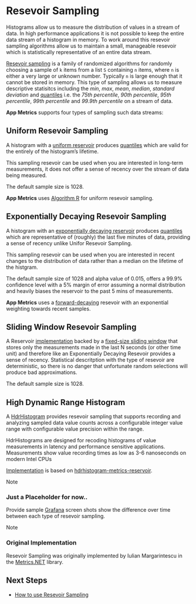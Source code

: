 # Resevoir Sampling

Histograms allow us to measure the distribution of values in a stream of data. In high performance applications it is not possible to keep the entire data stream of a histogram in memory. To work around this resevoir sampling algorithms allow us to maintain a small, manageable resevoir which is statistically representative of an entire data stream.

[Resevoir sampling](https://en.wikipedia.org/wiki/Reservoir_sampling) is a family of randomized algorithms for randomly choosing a sample of `k` items from a list `S` containing `n` items, where `n` is either a very large or unknown number. Typically `n` is large enough that it cannot be stored in memory. This type of sampling allows us to measure descriptive statisitcs including the *min*, *max*, *mean*, *median*, *standard deviation* and [quantiles](https://en.wikipedia.org/wiki/Quantile) i.e. the *75th percentile*, *90th percentile*, *95th percentile*, *99th percentile* and *99.9th percentile* on a stream of data.

**App Metrics** supports four types of sampling such data streams:

## Uniform Resevoir Sampling

A histogram with a [uniform reservoir](../../api/App.Metrics.Sampling.UniformReservoir.html) produces [quantiles](https://en.wikipedia.org/wiki/Quantile) which are valid for the entirely of the histogram’s lifetime.

This sampling resevoir can be used when you are interested in long-term measurements, it does not offer a sense of recency over the stream of data being measured.

The default sample size is 1028.

**App Metrics** uses [Algorithm R](http://www.cs.umd.edu/~samir/498/vitter.pdf) for uniform resevoir sampling.

## Exponentially Decaying Resevoir Sampling

A histogram with an [exponentially decaying reservoir](../../api/App.Metrics.Sampling.ExponentiallyDecayingReservoir.html) produces [quantiles](https://en.wikipedia.org/wiki/Quantile) which are representative of (roughly) the last five minutes of data, providing a sense of recency unlike Unifor Resevoir Sampling.

This sampling resevoir can be used when you are interested in recent changes to the distribution of data rather than a median on the lifetime of the histgram.

The default sample size of 1028 and alpha value of 0.015, offers a 99.9% confidence level with a 5% margin of error assuming a normal distribution and heavily biases the reservoir to the past 5 mins of measurements.

**App Metrics** uses a [forward-decaying](http://dimacs.rutgers.edu/~graham/pubs/papers/fwddecay.pdf) resevoir with an exponential weighting towards recent samples.

## Sliding Window Resevoir Sampling

A Reservoir [implementation](../../api/App.Metrics.Sampling.SlidingWindowReservoir.html) backed by a [fixed-size sliding window](http://web.cs.ucla.edu/~rafail/PUBLIC/100.pdf) that stores only the measurements made in the last N seconds (or other time unit) and therefore like an Exponentially Decaying Resevoir provides a sense of recency. Statistical descritption with the type of resevoir are deterministic, so there is no danger that unfortunate random selections will produce bad approximations.

The default sample size is 1028.

## High Dynamic Range Histogram

A [HdrHistogram](http://hdrhistogram.org/) provides resevoir sampling that supports recording and analyzing sampled data value counts across a configurable integer value range with configurable value precision within the range.

HdrHistograms are designed for recoding histograms of value measurements in latency and performance sensitive applications. Measurements show value recording times as low as 3-6 nanoseconds on modern Intel CPUs

[Implementation](../../api/App.Metrics.Sampling.HdrHistogramReservoir.html) is based on [hdrhistogram-metrics-reservoir](https://bitbucket.org/marshallpierce/hdrhistogram-metrics-reservoir/src/83a8ec568a1e?at=master).


> [!NOTE]
> ### Just a Placeholder for now..
> Provide sample [Grafana](http://grafana.org/) screen shots show the difference over time between each type of resevoir sampling.

> [!NOTE]
> ### Original Implementation
> Resevoir Sampling was originally implemented by Iulian Margarintescu in the [Metrics.NET](https://github.com/etishor/Metrics.NET/tree/master/Src/Metrics/Sampling) library.

## Next Steps

- [How to use Resevoir Sampling](../metric-types/histograms.md)